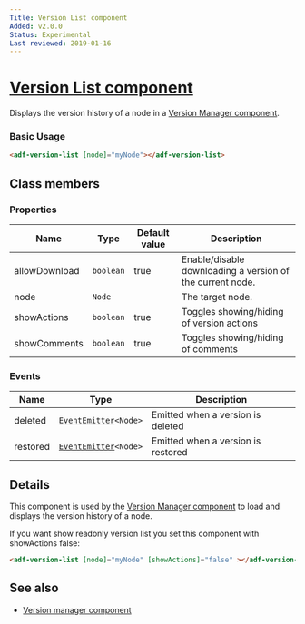 ```yaml
---
Title: Version List component
Added: v2.0.0
Status: Experimental
Last reviewed: 2019-01-16
---
```


# [Version List component](../../lib/content-services/version-manager/version-list.component.ts "Defined in version-list.component.ts")

Displays the version history of a node in a [Version Manager component](../content-services/version-manager.component.md).

### Basic Usage

```html
<adf-version-list [node]="myNode"></adf-version-list>
```

## Class members

### Properties

| Name | Type | Default value | Description |
| ---- | ---- | ------------- | ----------- |
| allowDownload | `boolean` | true | Enable/disable downloading a version of the current node. |
| node | `Node` |  | The target node. |
| showActions | `boolean` | true | Toggles showing/hiding of version actions |
| showComments | `boolean` | true | Toggles showing/hiding of comments |

### Events

| Name | Type | Description |
| ---- | ---- | ----------- |
| deleted | [`EventEmitter`](https://angular.io/api/core/EventEmitter)`<Node>` | Emitted when a version is deleted |
| restored | [`EventEmitter`](https://angular.io/api/core/EventEmitter)`<Node>` | Emitted when a version is restored |

## Details

This component is used by the [Version Manager component](../content-services/version-manager.component.md) to
load and displays the version history of a node.

If you want show readonly version list you set this component with showActions false:

```html
<adf-version-list [node]="myNode" [showActions]="false" ></adf-version-list>
```

## See also

-   [Version manager component](version-manager.component.md)

